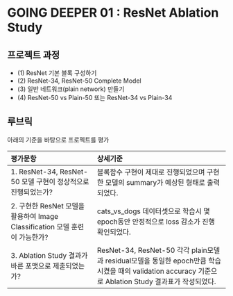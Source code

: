 # GOING DEEPER 01 : ResNet Ablation Study


## 프로젝트 과정

- (1) ResNet 기본 블록 구성하기
- (2) ResNet-34, ResNet-50 Complete Model
- (3) 일반 네트워크(plain network) 만들기
- (4) ResNet-50 vs Plain-50 또는 ResNet-34 vs Plain-34

## 루브릭
아래의 기준을 바탕으로 프로젝트를 평가

| 평가문항                                                     | 상세기준                                                     |
| :----------------------------------------------------------- | :----------------------------------------------------------- |
| 1. ResNet-34, ResNet-50 모델 구현이 정상적으로 진행되었는가? | 블록함수 구현이 제대로 진행되었으며 구현한 모델의 summary가 예상된 형태로 출력되었다. |
| 2. 구현한 ResNet 모델을 활용하여 Image Classification 모델 훈련이 가능한가? | cats_vs_dogs 데이터셋으로 학습시 몇 epoch동안 안정적으로 loss 감소가 진행 확인되었다. |
| 3. Ablation Study 결과가 바른 포맷으로 제출되었는가? | ResNet-34, ResNet-50 각각 plain모델과 residual모델을 동일한 epoch만큼 학습시켰을 때의 validation accuracy 기준으로 Ablation Study 결과표가 작성되었다. |